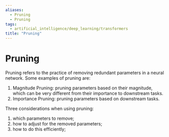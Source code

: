 ```yaml
---
aliases:
  - Pruning
  - Pruning
tags:
  - artificial_intelligence/deep_learning/transformers
title: "Pruning"
---
```


# Pruning

Pruning refers to the practice of removing redundant parameters in a neural network. Some examples of pruning are:

1. Magnitude Pruning: pruning parameters based on their magnitude, which can be very different from their importance to downstream tasks.
2. Importance Pruning: pruning parameters based on downstream tasks.

Three considerations when using pruning:
1. which parameters to remove;
2. how to adjust for the removed parameters;
3. how to do this efficiently;